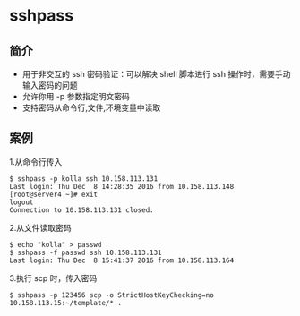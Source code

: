 # sshpass
## 简介

* 用于非交互的 ssh 密码验证：可以解决 shell 脚本进行 ssh 操作时，需要手动输入密码的问题
* 允许你用 -p 参数指定明文密码
* 支持密码从命令行,文件,环境变量中读取

## 案例

1.从命令行传入

```
$ sshpass -p kolla ssh 10.158.113.131
Last login: Thu Dec  8 14:28:35 2016 from 10.158.113.148
[root@server4 ~]# exit
logout
Connection to 10.158.113.131 closed.
```

2.从文件读取密码

```
$ echo "kolla" > passwd
$ sshpass -f passwd ssh 10.158.113.131
Last login: Thu Dec  8 15:41:37 2016 from 10.158.113.164
```

3.执行 scp 时，传入密码

```
$ sshpass -p 123456 scp -o StrictHostKeyChecking=no 10.158.113.15:~/template/* .
```